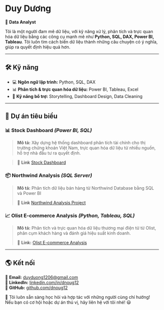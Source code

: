 # **Duy Dương**

🚀 **Data Analyst**

Tôi là một người đam mê dữ liệu, với kỹ năng xử lý, phân tích và trực quan hóa dữ liệu bằng các công cụ mạnh mẽ như **Python, SQL, DAX, Power BI, Tableau**. Tôi luôn tìm cách biến dữ liệu thành những câu chuyện có ý nghĩa, giúp ra quyết định hiệu quả hơn.

---

## 🛠️ Kỹ năng

- 💻 **Ngôn ngữ lập trình:** Python, SQL, DAX
- 📊 **Phân tích & trực quan hóa dữ liệu:** Power BI, Tableau, Excel
- 🎯 **Kỹ năng bổ trợ:** Storytelling, Dashboard Design, Data Cleaning

---

## 🚀 Dự án tiêu biểu

### 📊 **Stock Dashboard** *(Power BI, SQL)*
> **Mô tả:** Xây dựng hệ thống dashboard phân tích tài chính cho thị trường chứng khoán Việt Nam, trực quan hóa dữ liệu từ nhiều nguồn, hỗ trợ nhà đầu tư ra quyết định.

> 📎 **Link** [Stock Dashboard](https://github.com/dnoug12/VietStock-Project)

### 📦 **Northwind Analysis** *(SQL Server)*
> **Mô tả:** Phân tích dữ liệu bán hàng từ Northwind Database bằng SQL và Power BI
>
> 📎 **Link** [Northwind Analysis Project](https://github.com/dnoug12/Northwind-Project-use-SQL-Server)

### 📈 **Olist E-commerce Analysis** *(Python, Tableau, SQL)*
> **Mô tả:** Phân tích và trực quan hóa dữ liệu thương mại điện tử từ Olist, phân cụm khách hàng và đánh giá hiệu suất kinh doanh.
> 
> 📎 **Link:** [Olist E-commerce Analysis](https://github.com/dnoug12/Olist-Ecomerce-Analysis-Project)

---

## 🌎 Kết nối

📧 **Email:** duyduong1206@gmail.com  
🔗 **LinkedIn:** [linkedin.com/in/dnoug12](https://www.linkedin.com/in/dnoug12/)  
📂 **GitHub:** [github.com/dnoug12](https://github.com/dnoug12)  

🚀 Tôi luôn sẵn sàng học hỏi và hợp tác với những người cùng chí hướng! Nếu bạn có cơ hội hoặc dự án thú vị, hãy liên hệ với tôi nhé! 😃
